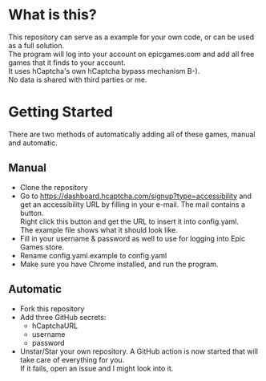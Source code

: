 # What is this?
This repository can serve as a example for your own code, or can be used as a full solution.  
The program will log into your account on epicgames.com and add all free games that it finds to your account.  
It uses hCaptcha's own hCaptcha bypass mechanism B-).  
No data is shared with third parties or me.
# Getting Started
There are two methods of automatically adding all of these games, manual and automatic.
## Manual
- Clone the repository
- Go to https://dashboard.hcaptcha.com/signup?type=accessibility and get an accessibility URL by filling in your e-mail. The mail contains a button.  
Right click this button and get the URL to insert it into config.yaml.  
The example file shows what it should look like.  
- Fill in your username & password as well to use for logging into Epic Games store.  
- Rename config.yaml.example to config.yaml
- Make sure you have Chrome installed, and run the program.  
## Automatic
- Fork this repository
- Add three GitHub secrets:
  - hCaptchaURL
  - username
  - password
- Unstar/Star your own repository. A GitHub action is now started that will take care of everything for you.  
If it fails, open an issue and I might look into it.

